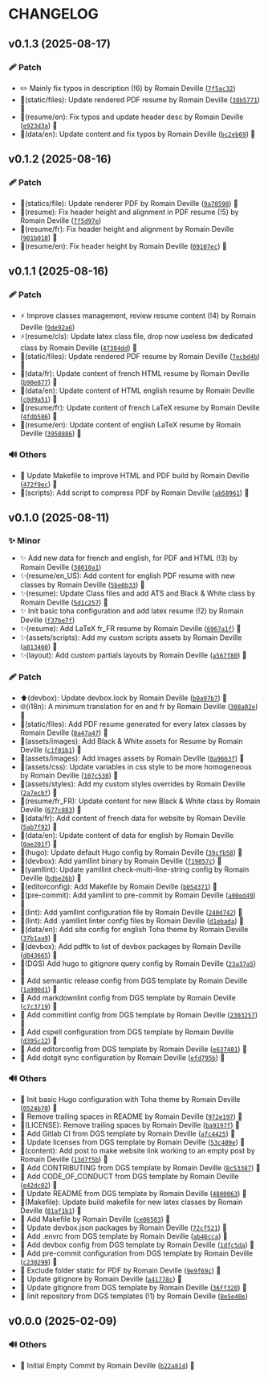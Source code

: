 <!-- markdownlint-disable-file -->
# CHANGELOG

## v0.1.3 (2025-08-17)

### 🩹 Patch

  * ✏️ Mainly fix typos in description (!6) by Romain Deville ([`7f5ac32`](https://framagit.org/rdeville-public/websites/romaindeville-fr/-/commit/7f5ac320f1e6247e2a27a805ffda6ac387ac8b8c))
  * 🍱(static/files): Update rendered PDF resume by Romain Deville ([`38b5771`](https://framagit.org/rdeville-public/websites/romaindeville-fr/-/commit/38b5771858d7b0b3cc8981053db0651370a8549a)) 🔏
  * 🔧(resume/en): Fix typos and update header desc by Romain Deville ([`e923d3a`](https://framagit.org/rdeville-public/websites/romaindeville-fr/-/commit/e923d3a26a38063b4f650bea11b5b02f385d1808)) 🔏
  * 🔧(data/en): Update content and fix typos by Romain Deville ([`bc2eb69`](https://framagit.org/rdeville-public/websites/romaindeville-fr/-/commit/bc2eb69e21f3f3072fa2e066476919a6dbe01827)) 🔏

## v0.1.2 (2025-08-16)

### 🩹 Patch

  * 🍱(statics/file): Update renderer PDF by Romain Deville ([`9a70598`](https://framagit.org/rdeville-public/websites/romaindeville-fr/-/commit/9a7059839ec8175508f5dd39dd8f7625df2f60b0)) 🔏
  * 🔧(resume): Fix header height and alignment in PDF resume (!5) by Romain Deville ([`7f5d97e`](https://framagit.org/rdeville-public/websites/romaindeville-fr/-/commit/7f5d97e018b377d9b586b182b2785cc3232bcddb))
  * 🔧(resume/fr): Fix header height and alignment by Romain Deville ([`901b018`](https://framagit.org/rdeville-public/websites/romaindeville-fr/-/commit/901b018bc9cf6a19e4d2f2d0ded7b9333081ed0e)) 🔏
  * 🔧(resume/en): Fix header height by Romain Deville ([`09107ec`](https://framagit.org/rdeville-public/websites/romaindeville-fr/-/commit/09107ec5506f773164027fbe0f2253e16c5ce5e1)) 🔏

## v0.1.1 (2025-08-16)

### 🩹 Patch

  * ⚡️ Improve classes management, review resume content (!4) by Romain Deville ([`9de92a6`](https://framagit.org/rdeville-public/websites/romaindeville-fr/-/commit/9de92a6b374687ea9b398b06f480751d0cc7d2a6))
  * ⚡️(resume/cls): Update latex class file, drop now useless bw dedicated class by Romain Deville ([`47384dd`](https://framagit.org/rdeville-public/websites/romaindeville-fr/-/commit/47384ddf6e0ba2d270d65d5f9c1766132df5e689)) 🔏
  * 🍱(static/files): Update rendered PDF resume by Romain Deville ([`7ecbd4b`](https://framagit.org/rdeville-public/websites/romaindeville-fr/-/commit/7ecbd4b53fa394cadd9643562aa1e18bac20e51b)) 🔏
  * 🔧(data/fr): Update content of french HTML resume by Romain Deville ([`b90e877`](https://framagit.org/rdeville-public/websites/romaindeville-fr/-/commit/b90e877eac46b87d0900fd2c49e69b180a3d7540)) 🔏
  * 🔧(data/en): Update content of HTML english resume by Romain Deville ([`c0d9a51`](https://framagit.org/rdeville-public/websites/romaindeville-fr/-/commit/c0d9a51d01690bdef796c8d75b9e8cddd05fdc84)) 🔏
  * 🔧(resume/fr): Update content of french LaTeX resume by Romain Deville ([`4fdb586`](https://framagit.org/rdeville-public/websites/romaindeville-fr/-/commit/4fdb586e08d3a38d7bf38a07c7f39262daa53953)) 🔏
  * 🔧(resume/en): Update content of english LaTeX resume by Romain Deville ([`3958886`](https://framagit.org/rdeville-public/websites/romaindeville-fr/-/commit/3958886a432dfb46172778f813172a75656c7b7c)) 🔏

### 🔊 Others

  * 🔨 Update Makefile to improve HTML and PDF build by Romain Deville ([`472f9ec`](https://framagit.org/rdeville-public/websites/romaindeville-fr/-/commit/472f9ec9e2586b07b0c8d780c1b3ea57a3d66dab)) 🔏
  * 🔨(scripts): Add script to compress PDF by Romain Deville ([`ab58961`](https://framagit.org/rdeville-public/websites/romaindeville-fr/-/commit/ab5896161024323203dec725fa9bf1994fbedd43)) 🔏

## v0.1.0 (2025-08-11)

### ✨ Minor

  * ✨ Add new data for french and english, for PDF and HTML (!3) by Romain Deville ([`38010a1`](https://framagit.org/rdeville-public/websites/romaindeville-fr/-/commit/38010a19051d07c87ad37fe6de402f1d2af8d4a5))
  * ✨(resume/en_US): Add content for english PDF resume with new classes by Romain Deville ([`5be0b33`](https://framagit.org/rdeville-public/websites/romaindeville-fr/-/commit/5be0b33121d1bdd8b515c082690160543ff3997b)) 🔏
  * ✨(resume): Update Class files and add ATS and Black &amp; White class by Romain Deville ([`5d1c257`](https://framagit.org/rdeville-public/websites/romaindeville-fr/-/commit/5d1c257d07ada87bf74f4f94e9341b7a06af42be)) 🔏
  * ✨ Init basic toha configuration and add latex resume (!2) by Romain Deville ([`f37be7f`](https://framagit.org/rdeville-public/websites/romaindeville-fr/-/commit/f37be7f2e2f74ca0ba5a8102ce69e24a0aa65059))
  * ✨(resume): Add LaTeX fr_FR resume by Romain Deville ([`6967a1f`](https://framagit.org/rdeville-public/websites/romaindeville-fr/-/commit/6967a1f412e9f89c90a14805c2f11ddd5a0dc2b4)) 🔏
  * ✨(assets/scripts): Add my custom scripts assets by Romain Deville ([`a813460`](https://framagit.org/rdeville-public/websites/romaindeville-fr/-/commit/a813460f06e030c69543f8954fd5f4ccfddcdf11)) 🔏
  * ✨(layout): Add custom partials layouts by Romain Deville ([`a567f80`](https://framagit.org/rdeville-public/websites/romaindeville-fr/-/commit/a567f80603f509c8567f973e76f288465366ffc8)) 🔏

### 🩹 Patch

  * ⬆️(devbox): Update devbox.lock by Romain Deville ([`b0a97b7`](https://framagit.org/rdeville-public/websites/romaindeville-fr/-/commit/b0a97b795d43671ec23e0e017e635530059febe7)) 🔏
  * 🌐(i18n): A minimum translation for en and fr by Romain Deville ([`308a02e`](https://framagit.org/rdeville-public/websites/romaindeville-fr/-/commit/308a02e91dec27cae2ef8dc8325d37241b685c45)) 🔏
  * 🍱(static/files): Add PDF resume generated for every latex classes by Romain Deville ([`8a47a47`](https://framagit.org/rdeville-public/websites/romaindeville-fr/-/commit/8a47a4707f7c6ea9322fde031bf8569b6d0b6984)) 🔏
  * 🍱(assets/images): Add Black &amp; White assets for Resume by Romain Deville ([`c1f01b1`](https://framagit.org/rdeville-public/websites/romaindeville-fr/-/commit/c1f01b19e057ed94fdb1f1daecc83d2dc4026d41)) 🔏
  * 🍱(assets/images): Add images assets by Romain Deville ([`8a9663f`](https://framagit.org/rdeville-public/websites/romaindeville-fr/-/commit/8a9663f440c8dc349c1abfc7d6435563124893a1)) 🔏
  * 💄(assets/css): Update variables in css style to be more homogeneous by Romain Deville ([`107c530`](https://framagit.org/rdeville-public/websites/romaindeville-fr/-/commit/107c530712533745013600e7a776bf6b62027ba2)) 🔏
  * 💄(assets/styles): Add my custom styles overrides by Romain Deville ([`2a7ecbf`](https://framagit.org/rdeville-public/websites/romaindeville-fr/-/commit/2a7ecbf233aaba17100b84ccd0691e36a3eb14bf)) 🔏
  * 🔧(resume/fr_FR): Update content for new Black &amp; White class by Romain Deville ([`677c883`](https://framagit.org/rdeville-public/websites/romaindeville-fr/-/commit/677c883260584eb991fc7fc88af3c6388bdef8ba)) 🔏
  * 🔧(data/fr): Add content of french data for website by Romain Deville ([`5ab7f92`](https://framagit.org/rdeville-public/websites/romaindeville-fr/-/commit/5ab7f928471559280a5b6c5921a72465f56be494)) 🔏
  * 🔧(data/en): Update content of data for english by Romain Deville ([`0ae201f`](https://framagit.org/rdeville-public/websites/romaindeville-fr/-/commit/0ae201f80c89ec48395bcf0b8c83306b1722c5f4)) 🔏
  * 🔧(hugo): Update default Hugo config by Romain Deville ([`39cfb58`](https://framagit.org/rdeville-public/websites/romaindeville-fr/-/commit/39cfb58977bd6d3d60d75fde689d1853d944a8c7)) 🔏
  * 🔧(devbox): Add yamllint binary by Romain Deville ([`f19057c`](https://framagit.org/rdeville-public/websites/romaindeville-fr/-/commit/f19057c8ac8ff688d5ebe6858628e2ffcf1d8d27)) 🔏
  * 🔧(yamllint): Update yamllint check-multi-line-string config by Romain Deville ([`bdbe26b`](https://framagit.org/rdeville-public/websites/romaindeville-fr/-/commit/bdbe26b9b6b98a769ec5f13a003ee52d7dcec9dc)) 🔏
  * 🔧(editorconfig): Add Makefile by Romain Deville ([`b054371`](https://framagit.org/rdeville-public/websites/romaindeville-fr/-/commit/b054371853c2d78713d0a2b311ed7f4e9e64e605)) 🔏
  * 🔧(pre-commit): Add yamllint to pre-commit by Romain Deville ([`a00ed49`](https://framagit.org/rdeville-public/websites/romaindeville-fr/-/commit/a00ed490cdc4451d8a11cf0f3e3db1bf40a652b8)) 🔏
  * 🔧(lint): Add yamllint configuration file by Romain Deville ([`240d742`](https://framagit.org/rdeville-public/websites/romaindeville-fr/-/commit/240d74207971b0943ce1f3d4f243543db627cd4a)) 🔏
  * 🔧(lint): Add .yamllint linter config files by Romain Deville ([`d1ebada`](https://framagit.org/rdeville-public/websites/romaindeville-fr/-/commit/d1ebada0ed9b44669e1dbbc65e8911a7eee0a563)) 🔏
  * 🔧(data/en): Add site config for english Toha theme by Romain Deville ([`37b1aa9`](https://framagit.org/rdeville-public/websites/romaindeville-fr/-/commit/37b1aa96bed0bcd0eba8fd81fd939bd766d27d43)) 🔏
  * 🔧(devbox): Add pdftk to list of devbox packages by Romain Deville ([`d043665`](https://framagit.org/rdeville-public/websites/romaindeville-fr/-/commit/d043665032c22802f7c06f39f5e9a6fb1265d03e)) 🔏
  * 🔧(DGS) Add hugo to gitignore query config by Romain Deville ([`23a37a5`](https://framagit.org/rdeville-public/websites/romaindeville-fr/-/commit/23a37a507886e7ba5ba81e1534367f8ad1cdd94f)) 🔏
  * 🔧 Add semantic release config from DGS template by Romain Deville ([`1a900d1`](https://framagit.org/rdeville-public/websites/romaindeville-fr/-/commit/1a900d117490e7841d228f5cd4e466b86a8e624b)) 🔏
  * 🔧 Add markdownlint config from DGS template by Romain Deville ([`c7c3719`](https://framagit.org/rdeville-public/websites/romaindeville-fr/-/commit/c7c37199189cf44abec9c889f237cdee7bd806b4)) 🔏
  * 🔧 Add commitlint config from DGS template by Romain Deville ([`2303257`](https://framagit.org/rdeville-public/websites/romaindeville-fr/-/commit/23032578227f892c988dba9c09c7a8080261755e)) 🔏
  * 🔧 Add cspell configuration from DGS template by Romain Deville ([`d395c12`](https://framagit.org/rdeville-public/websites/romaindeville-fr/-/commit/d395c129a78a00bcce0c1f32cdce30fe7c7dfaf3)) 🔏
  * 🔧 Add editorconfig from DGS template by Romain Deville ([`e637481`](https://framagit.org/rdeville-public/websites/romaindeville-fr/-/commit/e63748140cb8a4d0a9cd158c09bb96e9eed310b6)) 🔏
  * 🔧 Add dotgit sync configuration by Romain Deville ([`efd795b`](https://framagit.org/rdeville-public/websites/romaindeville-fr/-/commit/efd795beb45a2d38f396d9591771cd58ea769140)) 🔏

### 🔊 Others

  * 🎉 Init basic Hugo configuration with Toha theme by Romain Deville ([`0524b70`](https://framagit.org/rdeville-public/websites/romaindeville-fr/-/commit/0524b7064fc8eec4555eedf3a89c0dc70ac4eb26)) 🔏
  * 🎨 Remove trailing spaces in README by Romain Deville ([`972e197`](https://framagit.org/rdeville-public/websites/romaindeville-fr/-/commit/972e1979d40d2a661409dac514806066be749db0)) 🔏
  * 🎨(LICENSE): Remove trailing spaces by Romain Deville ([`ba9197f`](https://framagit.org/rdeville-public/websites/romaindeville-fr/-/commit/ba9197fcab87d9284c637c3ee4c56583bd4d0347)) 🔏
  * 👷 Add Gitlab CI from DGS template by Romain Deville ([`afc4425`](https://framagit.org/rdeville-public/websites/romaindeville-fr/-/commit/afc4425ef57e1a78b1a19334ec9d35f450ba24bf)) 🔏
  * 📄 Update licenses from DGS template by Romain Deville ([`53c409e`](https://framagit.org/rdeville-public/websites/romaindeville-fr/-/commit/53c409ea07f51e10f9531a740bbe0f8e8c41ed2f)) 🔏
  * 📝(content): Add post to make website link working to an empty post by Romain Deville ([`13d7f5b`](https://framagit.org/rdeville-public/websites/romaindeville-fr/-/commit/13d7f5b7e36d93fbb754990be57a79cb82e2cc68)) 🔏
  * 📝 Add CONTRIBUTING from DGS template by Romain Deville ([`8c53387`](https://framagit.org/rdeville-public/websites/romaindeville-fr/-/commit/8c53387981e9c0689366247047c121d72a0cac93)) 🔏
  * 📝 Add CODE_OF_CONDUCT from DGS template by Romain Deville ([`e42dc02`](https://framagit.org/rdeville-public/websites/romaindeville-fr/-/commit/e42dc020df57b35e288bbf09f722a445fa425f0a)) 🔏
  * 📝 Update README from DGS template by Romain Deville ([`4800063`](https://framagit.org/rdeville-public/websites/romaindeville-fr/-/commit/480006352329f6878dfd068b58463a7c7af5eeff)) 🔏
  * 🔨(Makefile): Update build makefile for new latex classes by Romain Deville ([`81af1b1`](https://framagit.org/rdeville-public/websites/romaindeville-fr/-/commit/81af1b1b6e19427f8844f11a38b60e4d976ce547)) 🔏
  * 🔨 Add Makefile by Romain Deville ([`ce06503`](https://framagit.org/rdeville-public/websites/romaindeville-fr/-/commit/ce0650313a9cace6a5eff26cbecb3bea76e22d63)) 🔏
  * 🔨 Update devbox.json packages by Romain Deville ([`72cf521`](https://framagit.org/rdeville-public/websites/romaindeville-fr/-/commit/72cf521e3eeeec6d460a48704c61d32119eb69f0)) 🔏
  * 🔨 Add .envrc from DGS template by Romain Deville ([`ab46cca`](https://framagit.org/rdeville-public/websites/romaindeville-fr/-/commit/ab46ccaf51a6925068d3eca878d45fd7b274b5d4)) 🔏
  * 🔨 Add devbox config from DGS template by Romain Deville ([`1dfc5da`](https://framagit.org/rdeville-public/websites/romaindeville-fr/-/commit/1dfc5daaccce7d77b387965ee61775d1e96c5115)) 🔏
  * 🔨 Add pre-commit configuration from DGS template by Romain Deville ([`c230299`](https://framagit.org/rdeville-public/websites/romaindeville-fr/-/commit/c23029980460904d071f9a1699ad2b2e050e4fce)) 🔏
  * 🙈 Exclude folder static for PDF by Romain Deville ([`9e9f69c`](https://framagit.org/rdeville-public/websites/romaindeville-fr/-/commit/9e9f69c88203334c7c0d400da2c05e49793c736c)) 🔏
  * 🙈 Update gitignore by Romain Deville ([`a41778c`](https://framagit.org/rdeville-public/websites/romaindeville-fr/-/commit/a41778c9297e70799a407d571635d5f84cb73e45)) 🔏
  * 🙈 Update gitignore from DGS template by Romain Deville ([`36ff320`](https://framagit.org/rdeville-public/websites/romaindeville-fr/-/commit/36ff320b8610b3b6ea4180733f0655e3b20d4575)) 🔏
  * 🚀 Iinit repository from DGS templates (!1) by Romain Deville ([`8e5e40e`](https://framagit.org/rdeville-public/websites/romaindeville-fr/-/commit/8e5e40e36fb21b4817f8588d2676dc8af26e7fdf))

## v0.0.0 (2025-02-09)

### 🔊 Others

  * 🎉 Initial Empty Commit by Romain Deville ([`b22a814`](https://framagit.org/rdeville-public/websites/romaindeville-fr/-/commit/b22a814e83a683eeed38da1cdca6c6b4dbaa9b10)) 🔏
